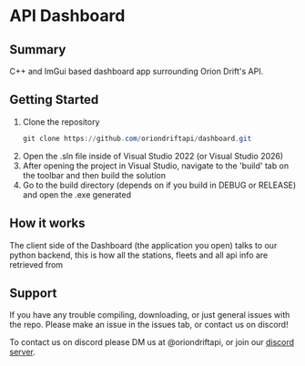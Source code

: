 # API Dashboard

## Summary
C++ and ImGui based dashboard app surrounding Orion Drift's API.

## Getting Started
1. Clone the repository
   ```powershell
   git clone https://github.com/oriondriftapi/dashboard.git
   ```
2. Open the .sln file inside of Visual Studio 2022 (or Visual Studio 2026)
3. After opening the project in Visual Studio, navigate to the 'build' tab on the toolbar and then build the solution
4. Go to the build directory (depends on if you build in DEBUG or RELEASE) and open the .exe generated

## How it works
The client side of the Dashboard (the application you open) talks to our python backend, this is how all the stations, fleets and all api info are retrieved from

## Support
If you have any trouble compiling, downloading, or just general issues with the repo.
Please make an issue in the issues tab, or contact us on discord!

To contact us on discord please DM us at @oriondriftapi, or join our [discord server](https://discord.gg/v383ngramQ).
